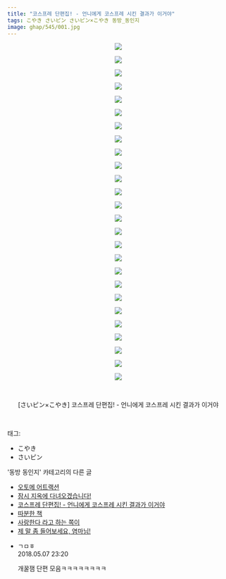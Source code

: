 ```yaml
---
title: "코스프레 단편집! - 언니에게 코스프레 시킨 결과가 이거야"
tags: こやき さいピン さいピン×こやき 동방_동인지
image: ghap/545/001.jpg
---
```

<div class="article">
<p style="text-align: center; clear: none; float: none;"><img src="{{ site.nasurl }}/ghap/545/001.jpg"/></p>
<p style="text-align: center; clear: none; float: none;"><img src="{{ site.nasurl }}/ghap/545/002.jpg"/></p>
<p style="text-align: center; clear: none; float: none;"><img src="{{ site.nasurl }}/ghap/545/003.jpg"/></p>
<p style="text-align: center; clear: none; float: none;"><img src="{{ site.nasurl }}/ghap/545/004.jpg"/></p>
<p style="text-align: center; clear: none; float: none;"><img src="{{ site.nasurl }}/ghap/545/005.jpg"/></p>
<p style="text-align: center; clear: none; float: none;"><img src="{{ site.nasurl }}/ghap/545/006.jpg"/></p>
<p style="text-align: center; clear: none; float: none;"><img src="{{ site.nasurl }}/ghap/545/007.jpg"/></p>
<p style="text-align: center; clear: none; float: none;"><img src="{{ site.nasurl }}/ghap/545/008.jpg"/></p>
<p style="text-align: center; clear: none; float: none;"><img src="{{ site.nasurl }}/ghap/545/009.jpg"/></p>
<p style="text-align: center; clear: none; float: none;"><img src="{{ site.nasurl }}/ghap/545/010.jpg"/></p>
<p style="text-align: center; clear: none; float: none;"><img src="{{ site.nasurl }}/ghap/545/011.jpg"/></p>
<p style="text-align: center; clear: none; float: none;"><img src="{{ site.nasurl }}/ghap/545/012.jpg"/></p>
<p style="text-align: center; clear: none; float: none;"><img src="{{ site.nasurl }}/ghap/545/013.jpg"/></p>
<p style="text-align: center; clear: none; float: none;"><img src="{{ site.nasurl }}/ghap/545/014.jpg"/></p>
<p style="text-align: center; clear: none; float: none;"><img src="{{ site.nasurl }}/ghap/545/015.jpg"/></p>
<p style="text-align: center; clear: none; float: none;"><img src="{{ site.nasurl }}/ghap/545/016.jpg"/></p>
<p style="text-align: center; clear: none; float: none;"><img src="{{ site.nasurl }}/ghap/545/017.jpg"/></p>
<p style="text-align: center; clear: none; float: none;"><img src="{{ site.nasurl }}/ghap/545/018.jpg"/></p>
<p style="text-align: center; clear: none; float: none;"><img src="{{ site.nasurl }}/ghap/545/019.jpg"/></p>
<p style="text-align: center; clear: none; float: none;"><img src="{{ site.nasurl }}/ghap/545/020.jpg"/></p>
<p style="text-align: center; clear: none; float: none;"><img src="{{ site.nasurl }}/ghap/545/021.jpg"/></p>
<p style="text-align: center; clear: none; float: none;"><img src="{{ site.nasurl }}/ghap/545/022.jpg"/></p>
<p style="text-align: center; clear: none; float: none;"><img src="{{ site.nasurl }}/ghap/545/023.jpg"/></p>
<p style="text-align: center; clear: none; float: none;"><img src="{{ site.nasurl }}/ghap/545/024.jpg"/></p>
<p style="text-align: center; clear: none; float: none;"><img src="{{ site.nasurl }}/ghap/545/025.jpg"/></p>
<p style="text-align: center; clear: none; float: none;"><img src="{{ site.nasurl }}/ghap/545/026.jpg"/></p>
<p style="text-align: center; clear: none; float: none;"><br/></p>
<p style="text-align: center; clear: none; float: none;">[さいピン×こやき] 코스프레 단편집! - 언니에게 코스프레 시킨 결과가 이거야</p>
<p><br/></p>
</div><div class="tagTrail">
<p>태그: </p>
<ul>
<li>こやき</li>
<li>さいピン</li>
</ul>
</div><div class="another">
<p>'동방 동인지' 카테고리의 다른 글</p>
<ul>
<li><a href="/2016-06-25-ghap_547">오토메 어트랙션</a></li>
<li><a href="/2016-06-25-ghap_546">잠시 지옥에 다녀오겠습니다!</a></li>
<li><a href="/2016-06-25-ghap_545">코스프레 단편집! - 언니에게 코스프레 시킨 결과가 이거야</a></li>
<li><a href="/2016-06-25-ghap_544">따분한 책</a></li>
<li><a href="/2016-06-25-ghap_543">사랑한다 라고 하는 쪽이</a></li>
<li><a href="/2016-06-24-ghap_540">제 말 좀 들어보세요, 염마님!</a></li>
</ul>
</div><div class="cb_module cb_fluid">
<div class="cb_wrt cb_profile">
<div class="comment">
<ul>
<li class="cb_thumb_off" id="comment15252081">
<div class="cb_comment_area">
<div class="cb_info_area">
<div class="cb_section">
<span class="cb_nick_name">ㄱㅁㅎ</span>
</div>
<div class="cb_section">
<span class="cb_date">2018.05.07 23:20 </span>
</div>
</div>
<div class="cb_dsc_comment">
<p class="cb_dsc">
											개꿀잼 단편 모음ㅋㅋㅋㅋㅋㅋㅋㅋ
										</p>
</div>
</div></li>
</ul>
</div>
</div><!-- commentList close -->
</div>